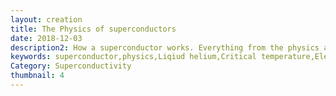 ```yaml
---
layout: creation
title: The Physics of superconductors
date: 2018-12-03
description2: How a superconductor works. Everything from the physics and some of the history as well. Superconductors were discovered in 1911 by Heike Kamerlingh Onnes. It was discovered because it was made possible to liquefy helium which produced temperatures down to 2-4 kelvin. It was then discovered the resistance drops to 0 after the critical temperature. It is explained by BCS theory, how two electrons goes from fermions and bonds into a boson. This theory can be used to levitates trains or everything. Explained by the meissner effect. This video only cover type 1 and not type 2 superconductors.
keywords: superconductor,physics,Liqiud helium,Critical temperature,Electrical resistance. cooper pairs,Bosons,Hover trains,Type 1,Type 2,Field lines,fermions,Meissner effect,physics lecture,theory,cooper pair,levitating trains,levitating,super conductor,electrical resistance,zero electrical resistance,quantum physics,superconductors,explained
Category: Superconductivity
thumbnail: 4
---
```

